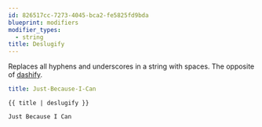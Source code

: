 ```yaml
---
id: 826517cc-7273-4045-bca2-fe5825fd9bda
blueprint: modifiers
modifier_types:
  - string
title: Deslugify
---
```

Replaces all hyphens and underscores in a string with spaces. The opposite of [dashify](dashify).

```yaml
title: Just-Because-I-Can
```

```
{{ title | deslugify }}
```

```html
Just Because I Can
```
